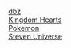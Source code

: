 



<a href="https://github.com/sissyphus/lights/issues/1">dbz</a> <br>
<a href="https://github.com/sissyphus/lights/issues/2">Kingdom Hearts</a> <br>
<a href="https://github.com/sissyphus/lights/issues/4">Pokemon</a> <br>
<a href="https://github.com/sissyphus/lights/issues/3">Steven Universe</a> <br>
